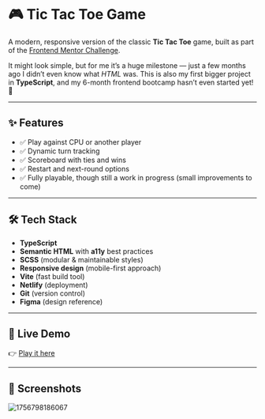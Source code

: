 # 🎮 Tic Tac Toe Game

A modern, responsive version of the classic **Tic Tac Toe** game, built as part of the [Frontend Mentor Challenge](https://www.frontendmentor.io/challenges/tic-tac-toe-game-Re7ZF_E2v).  

It might look simple, but for me it’s a huge milestone — just a few months ago I didn’t even know what *HTML* was. This is also my first bigger project in **TypeScript**, and my 6-month frontend bootcamp hasn’t even started yet! 🚀  

---

## ✨ Features

- ✅ Play against CPU or another player  
- ✅ Dynamic turn tracking  
- ✅ Scoreboard with ties and wins  
- ✅ Restart and next-round options  
- ✅ Fully playable, though still a work in progress (small improvements to come)  

---

## 🛠️ Tech Stack

- **TypeScript**  
- **Semantic HTML** with **a11y** best practices  
- **SCSS** (modular & maintainable styles)  
- **Responsive design** (mobile-first approach)  
- **Vite** (fast build tool)  
- **Netlify** (deployment)  
- **Git** (version control)  
- **Figma** (design reference)  

---

## 🚀 Live Demo

👉 [Play it here]([https://your-netlify-link.com](https://tic-tac-toe-game-xtralvl.netlify.app/))  

---

## 📸 Screenshots

![1756798186067](https://github.com/user-attachments/assets/f2186f14-2b87-448b-b234-7928bf1462b6)

